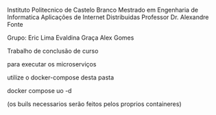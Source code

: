 Instituto Politecnico de Castelo Branco
Mestrado em Engenharia de Informatica
Aplicações de Internet Distribuidas
Professor Dr. Alexandre Fonte

Grupo: 
Eric Lima
Evaldina Graça 
Alex Gomes

Trabalho de conclusão de curso

para executar os microserviços

utilize o docker-compose desta pasta


docker compose uo -d

(os buils necessarios serão feitos pelos proprios containeres)